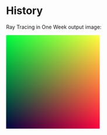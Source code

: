 # History

Ray Tracing in One Week output image:

![rendered gradient](history_images/RTiOW_output_file.png)


